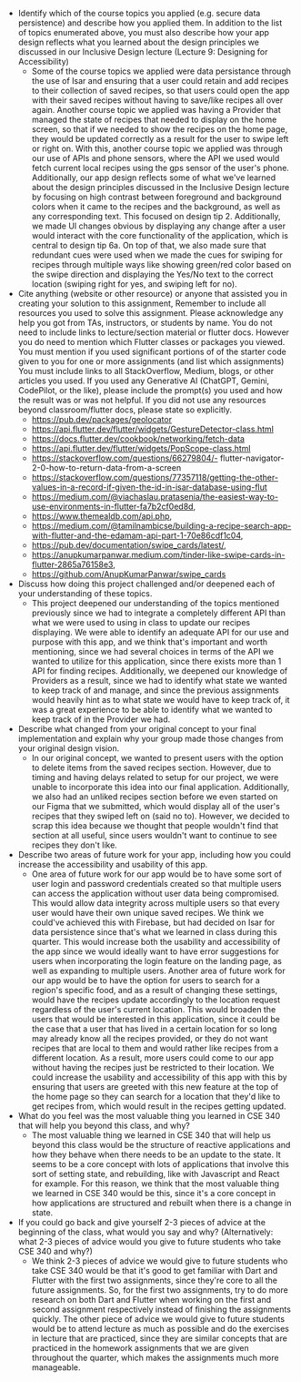 - Identify which of the course topics you applied (e.g. secure data persistence) and describe how you applied them. In addition to the list of topics enumerated above, you must also describe how your app design reflects what you learned about the design principles we discussed in our Inclusive Design lecture (Lecture 9: Designing for Accessibility)
  - Some of the course topics we applied were data persistance through the use of Isar and ensuring that a user could retain and add recipes to their collection of saved recipes, so that users could open the app with their saved recipes without having to save/like recipes all over again. Another course topic we applied was having a Provider that managed the state of recipes that needed to display on the home screen, so that if we needed to show the recipes on the home page, they would be updated correctly as a result for the user to swipe left or right on. With this, another course topic we applied was through our use of APIs and phone sensors, where the API we used would fetch current local recipes using the gps sensor of the user's phone. Additionally, our app design reflects some of what we've learned about the design principles discussed in the Inclusive Design lecture by focusing on high contrast between foreground and background colors when it came to the recipes and the background, as well as any corresponding text. This focused on design tip 2. Additionally, we made UI changes obvious by displaying any change after a user would interact with the core functionality of the application, which is central to design tip 6a. On top of that, we also made sure that redundant cues were used when we made the cues for swiping for recipes through multiple ways like showing green/red color based on the swipe direction and displaying the Yes/No text to the correct location (swiping right for yes, and swiping left for no).
- Cite anything (website or other resource) or anyone that assisted you in creating your solution to this assignment, Remember to include all resources you used to solve this assignment.
Please acknowledge any help you got from TAs, instructors, or students by name.
You do not need to include links to lecture/section material or flutter docs. However you do need to mention which Flutter classes or packages you viewed.
You must mention if you used significant portions of of the starter code given to you for one or more assignments (and list which assignments)
You must include links to all StackOverflow, Medium, blogs, or other articles you used.
If you used any Generative AI (ChatGPT, Gemini, CodePilot, or the like), please include the prompt(s) you used and how the result was or was not helpful.
If you did not use any resources beyond classroom/flutter docs, please state so explicitly.
  - https://pub.dev/packages/geolocator
  - https://api.flutter.dev/flutter/widgets/GestureDetector-class.html
  - https://docs.flutter.dev/cookbook/networking/fetch-data
  - https://api.flutter.dev/flutter/widgets/PopScope-class.html
  - https://stackoverflow.com/questions/66279804/- flutter-navigator-2-0-how-to-return-data-from-a-screen
  - https://stackoverflow.com/questions/77357118/getting-the-other-values-in-a-record-if-given-the-id-in-isar-database-using-flut
  - https://medium.com/@viachaslau.pratasenia/the-easiest-way-to-use-environments-in-flutter-fa7b2cf0ed8d,
  - https://www.themealdb.com/api.php,
  - https://medium.com/@tamilnambicse/building-a-recipe-search-app-with-flutter-and-the-edamam-api-part-1-70e86cdf1c04,
  - https://pub.dev/documentation/swipe_cards/latest/,
  - https://anupkumarpanwar.medium.com/tinder-like-swipe-cards-in-flutter-2865a76158e3,
  - https://github.com/AnupKumarPanwar/swipe_cards
- Discuss how doing this project challenged and/or deepened each of your understanding of these topics.
  - This project deepened our understanding of the topics mentioned previously since we had to integrate a completely different API than what we were used to using in class to update our recipes displaying. We were able to identify an adequate API for our use and purpose with this app, and we think that's important and worth mentioning, since we had several choices in terms of the API we wanted to utilize for this application, since there exists more than 1 API for finding recipes. Additionally, we deepened our knowledge of Providers as a result, since we had to identify what state we wanted to keep track of and manage, and since the previous assignments would heavily hint as to what state we would have to keep track of, it was a great experience to be able to identify what we wanted to keep track of in the Provider we had. 
- Describe what changed from your original concept to your final implementation and explain why your group made those changes from your original design vision.
  - In our original concept, we wanted to present users with the option to delete items from the saved recipes section. However, due to timing and having delays related to setup for our project, we were unable to incorporate this idea into our final application. Additionally, we also had an unliked recipes section before we even started on our Figma that we submitted, which would display all of the user's recipes that they swiped left on (said no to). However, we decided to scrap this idea because we thought that people wouldn't find that section at all useful, since users wouldn't want to continue to see recipes they don't like.
- Describe two areas of future work for your app, including how you could increase the accessibility and usability of this app. 
  - One area of future work for our app would be to have some sort of user login and password credentials created so that multiple users can access the application without user data being compromised. This would allow data integrity across multiple users so that every user would have their own unique saved recipes. We think we could've achieved this with Firebase, but had decided on Isar for data persistence since that's what we learned in class during this quarter. This would increase both the usability and accessibility of the app since we would ideally want to have error suggestions for users when incorporating the login feature on the landing page, as well as expanding to multiple users. Another area of future work for our app would be to have the option for users to search for a region's specific food, and as a result of changing these settings, would have the recipes update accordingly to the location request regardless of the user's current location. This would broaden the users that would be interested in this application, since it could be the case that a user that has lived in a certain location for so long may already know all the recipes provided, or they do not want recipes that are local to them and would rather like recipes from a different location. As a result, more users could come to our app without having the recipes just be restricted to their location. We could increase the usability and accessibility of this app with this by ensuring that users are greeted with this new feature at the top of the home page so they can search for a location that they'd like to get recipes from, which would result in the recipes getting updated.
- What do you feel was the most valuable thing you learned in CSE 340 that will help you beyond this class, and why?
  - The most valuable thing we learned in CSE 340 that will help us beyond this class would be the structure of reactive applications and how they behave when there needs to be an update to the state. It seems to be a core concept with lots of applications that involve this sort of setting state, and rebuilding, like with Javascript and React for example. For this reason, we think that the most valuable thing we learned in CSE 340 would be this, since it's a core concept in how applications are structured and rebuilt when there is a change in state. 
- If you could go back and give yourself 2-3 pieces of advice at the beginning of the class, what would you say and why? (Alternatively: what 2-3 pieces of advice would you give to future students who take CSE 340 and why?)
  - We think 2-3 pieces of advice we would give to future students who take CSE 340 would be that it's good to get familiar with Dart and Flutter with the first two assignments, since they're core to all the future assignments. So, for the first two assignments, try to do more research on both Dart and Flutter when working on the first and second assignment respectively instead of finishing the assignments quickly. The other piece of advice we would give to future students would be to attend lecture as much as possible and do the exercises in lecture that are practiced, since they are similar concepts that are practiced in the homework assignments that we are given throughout the quarter, which makes the assignments much more manageable. 

